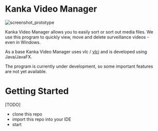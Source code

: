 # Kanka Video Manager

![screenshot_prototype](https://user-images.githubusercontent.com/84390410/208550722-85bb1514-7222-443a-a7a8-d4a3e7df9d27.png)


Kanka Video Manager allows you to easily sort or sort out media files. We use this program to quickly view, move and delete surveillance videos - even in Windows.

As a base Kanka Video Manager uses vlc / [vlcj](https://github.com/caprica/vlcj) and is developed using Java/JavaFX.

The program is currently under development, so some important features are not yet available.


# Getting Started
[TODO]
- clone this repo
- import this repo into your IDE
- start 
